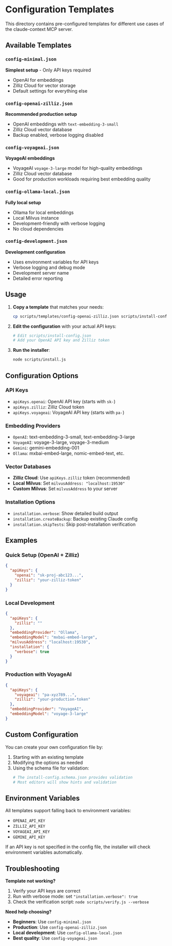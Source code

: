 # Configuration Templates

This directory contains pre-configured templates for different use cases of the claude-context MCP server.

## Available Templates

### `config-minimal.json`
**Simplest setup** - Only API keys required
- OpenAI for embeddings
- Zilliz Cloud for vector storage
- Default settings for everything else

### `config-openai-zilliz.json`  
**Recommended production setup**
- OpenAI embeddings with `text-embedding-3-small`
- Zilliz Cloud vector database
- Backup enabled, verbose logging disabled

### `config-voyageai.json`
**VoyageAI embeddings**
- VoyageAI `voyage-3-large` model for high-quality embeddings
- Zilliz Cloud vector database
- Good for production workloads requiring best embedding quality

### `config-ollama-local.json`
**Fully local setup**
- Ollama for local embeddings
- Local Milvus instance
- Development-friendly with verbose logging
- No cloud dependencies

### `config-development.json`
**Development configuration**
- Uses environment variables for API keys
- Verbose logging and debug mode
- Development server name
- Detailed error reporting

## Usage

1. **Copy a template** that matches your needs:
   ```bash
   cp scripts/templates/config-openai-zilliz.json scripts/install-config.json
   ```

2. **Edit the configuration** with your actual API keys:
   ```bash
   # Edit scripts/install-config.json
   # Add your OpenAI API key and Zilliz token
   ```

3. **Run the installer**:
   ```bash
   node scripts/install.js
   ```

## Configuration Options

### API Keys
- `apiKeys.openai`: OpenAI API key (starts with `sk-`)
- `apiKeys.zilliz`: Zilliz Cloud token
- `apiKeys.voyageai`: VoyageAI API key (starts with `pa-`)

### Embedding Providers
- `OpenAI`: text-embedding-3-small, text-embedding-3-large
- `VoyageAI`: voyage-3-large, voyage-3-medium
- `Gemini`: gemini-embedding-001
- `Ollama`: mxbai-embed-large, nomic-embed-text, etc.

### Vector Databases
- **Zilliz Cloud**: Use `apiKeys.zilliz` token (recommended)
- **Local Milvus**: Set `milvusAddress: "localhost:19530"`
- **Custom Milvus**: Set `milvusAddress` to your server

### Installation Options
- `installation.verbose`: Show detailed build output
- `installation.createBackup`: Backup existing Claude config
- `installation.skipTests`: Skip post-installation verification

## Examples

### Quick Setup (OpenAI + Zilliz)
```json
{
  "apiKeys": {
    "openai": "sk-proj-abc123...",
    "zilliz": "your-zilliz-token"
  }
}
```

### Local Development
```json
{
  "apiKeys": {
    "zilliz": ""
  },
  "embeddingProvider": "Ollama",
  "embeddingModel": "mxbai-embed-large", 
  "milvusAddress": "localhost:19530",
  "installation": {
    "verbose": true
  }
}
```

### Production with VoyageAI
```json
{
  "apiKeys": {
    "voyageai": "pa-xyz789...",
    "zilliz": "your-production-token"
  },
  "embeddingProvider": "VoyageAI",
  "embeddingModel": "voyage-3-large"
}
```

## Custom Configuration

You can create your own configuration file by:

1. Starting with an existing template
2. Modifying the options as needed  
3. Using the schema file for validation:
   ```bash
   # The install-config.schema.json provides validation
   # Most editors will show hints and validation
   ```

## Environment Variables

All templates support falling back to environment variables:
- `OPENAI_API_KEY`
- `ZILLIZ_API_KEY`  
- `VOYAGEAI_API_KEY`
- `GEMINI_API_KEY`

If an API key is not specified in the config file, the installer will check environment variables automatically.

## Troubleshooting

**Template not working?**
1. Verify your API keys are correct
2. Run with verbose mode: set `"installation.verbose": true`
3. Check the verification script: `node scripts/verify.js --verbose`

**Need help choosing?**
- **Beginners**: Use `config-minimal.json`
- **Production**: Use `config-openai-zilliz.json`
- **Local development**: Use `config-ollama-local.json`
- **Best quality**: Use `config-voyageai.json`